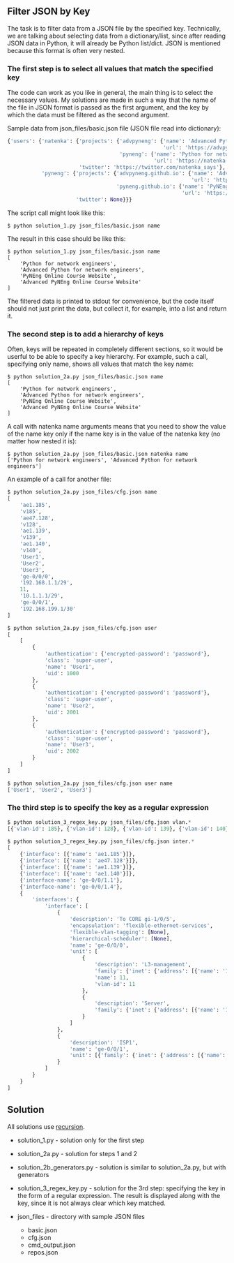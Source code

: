 ## Filter JSON by Key

The task is to filter data from a JSON file by the specified key. Technically,
we are talking about selecting data from a dictionary/list, since after reading
JSON data in Python, it will already be Python list/dict. JSON is mentioned
because this format is often very nested.

### The first step is to select all values that match the specified key

The code can work as you like in general, the main thing is to select the necessary
values. My solutions are made in such a way that the name of the file in JSON format
is passed as the first argument, and the key by which the data must be filtered as the second argument.


Sample data from json_files/basic.json file (JSON file read into dictionary):

```python
{'users': {'natenka': {'projects': {'advpyneng': {'name': 'Advanced Python for network engineers',
                                                  'url': 'https://advpyneng.readthedocs.io/ru/latest/'},
                                    'pyneng': {'name': 'Python for network engineers',
                                               'url': 'https://natenka.github.io/pyneng/'}},
                       'twitter': 'https://twitter.com/natenka_says'},
           'pyneng': {'projects': {'advpyneng.github.io': {'name': 'Advanced PyNEng Online Course Website',
                                                           'url': 'https://advpyneng.github.io/'},
                                   'pyneng.github.io': {'name': 'PyNEng Online Course Website',
                                                        'url': 'https://pyneng.github.io/'}},
                      'twitter': None}}}
```

The script call might look like this:

```
$ python solution_1.py json_files/basic.json name
```

The result in this case should be like this:

```
$ python solution_1.py json_files/basic.json name
[
    'Python for network engineers',
    'Advanced Python for network engineers',
    'PyNEng Online Course Website',
    'Advanced PyNEng Online Course Website'
]
```

The filtered data is printed to stdout for convenience, but the code itself
should not just print the data, but collect it, for example, into a list and return it.

### The second step is to add a hierarchy of keys

Often, keys will be repeated in completely different sections,
so it would be userful to be able to specify a key hierarchy. For example, such a call,
specifying only name, shows all values that match the key name:

```
$ python solution_2a.py json_files/basic.json name
[
    'Python for network engineers',
    'Advanced Python for network engineers',
    'PyNEng Online Course Website',
    'Advanced PyNEng Online Course Website'
]
```

A call with natenka name arguments means that you need to show the value
of the name key only if the name key is in the value of the natenka key (no matter how nested it is):

```
$ python solution_2a.py json_files/basic.json natenka name
['Python for network engineers', 'Advanced Python for network engineers']
```

An example of a call for another file:

```python
$ python solution_2a.py json_files/cfg.json name
[
    'ae1.185',
    'v185',
    'ae47.128',
    'v128',
    'ae1.139',
    'v139',
    'ae1.140',
    'v140',
    'User1',
    'User2',
    'User3',
    'ge-0/0/0',
    '192.168.1.1/29',
    11,
    '10.1.1.1/29',
    'ge-0/0/1',
    '192.168.199.1/30'
]

$ python solution_2a.py json_files/cfg.json user
[
    [
        {
            'authentication': {'encrypted-password': 'password'},
            'class': 'super-user',
            'name': 'User1',
            'uid': 1000
        },
        {
            'authentication': {'encrypted-password': 'password'},
            'class': 'super-user',
            'name': 'User2',
            'uid': 2001
        },
        {
            'authentication': {'encrypted-password': 'password'},
            'class': 'super-user',
            'name': 'User3',
            'uid': 2002
        }
    ]
]

$ python solution_2a.py json_files/cfg.json user name
['User1', 'User2', 'User3']
```

### The third step is to specify the key as a regular expression

```python
$ python solution_3_regex_key.py json_files/cfg.json vlan.*
[{'vlan-id': 185}, {'vlan-id': 128}, {'vlan-id': 139}, {'vlan-id': 140}, {'vlan-id': 11}]

$ python solution_3_regex_key.py json_files/cfg.json inter.*
[
    {'interface': [{'name': 'ae1.185'}]},
    {'interface': [{'name': 'ae47.128'}]},
    {'interface': [{'name': 'ae1.139'}]},
    {'interface': [{'name': 'ae1.140'}]},
    {'interface-name': 'ge-0/0/1.1'},
    {'interface-name': 'ge-0/0/1.4'},
    {
        'interfaces': {
            'interface': [
                {
                    'description': 'To CORE gi-1/0/5',
                    'encapsulation': 'flexible-ethernet-services',
                    'flexible-vlan-tagging': [None],
                    'hierarchical-scheduler': [None],
                    'name': 'ge-0/0/0',
                    'unit': [
                        {
                            'description': 'L3-management',
                            'family': {'inet': {'address': [{'name': '192.168.1.1/29'}]}},
                            'name': 11,
                            'vlan-id': 11
                        },
                        {
                            'description': 'Server',
                            'family': {'inet': {'address': [{'name': '10.1.1.1/29'}]}}
                        }
                    ]
                },
                {
                    'description': 'ISP1',
                    'name': 'ge-0/0/1',
                    'unit': [{'family': {'inet': {'address': [{'name': '192.168.199.1/30'}]}}}]
                }
            ]
        }
    }
]

```

## Solution

All solutions use [recursion](https://runestone.academy/runestone/books/published/pythonds/Recursion/toctree.html).

* solution_1.py - solution only for the first step
* solution_2a.py - solution for steps 1 and 2
* solution_2b_generators.py - solution is similar to solution_2a.py, but with generators
* solution_3_regex_key.py - solution for the 3rd step: specifying the key
  in the form of a regular expression. The result is displayed along with the key,
  since it is not always clear which key matched.
* json_files - directory with sample JSON files

  * basic.json
  * cfg.json
  * cmd_output.json
  * repos.json
